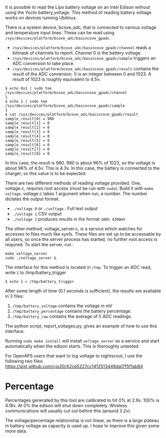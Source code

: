 It is possible to read the Lipo battery voltage on an Intel Edison without using the Yocto battery_voltage. This method of reading battery voltage works on devices running Ubilinux.

There is a system device, bcove_adc, that is connected to various voltage and temperature input lines. These can be read using `/sys/devices/platform/bcove_adc/basincove_gpadc`. 

* `/sys/devices/platform/bcove_adc/basincove_gpadc/channel` reads a bitmask of channels to report. Channel 0 is the battery voltage.
* `/sys/devices/platform/bcove_adc/basincove_gpadc/sample` triggers an ADC conversion to take place.
* `/sys/devices/platform/bcove_adc/basincove_gpadc/result` contains the result of the ADC conversion. It is an integer between 0 and 1023. A result of 1023 is roughly equivalent to 4.5v.

```
$ echo 0x1 | sudo tee /sys/devices/platform/bcove_adc/basincove_gpadc/channel
1
$ echo 1 | sudo tee /sys/devices/platform/bcove_adc/basincove_gpadc/sample
1
$ cat /sys/devices/platform/bcove_adc/basincove_gpadc/result
sample_result[0] = 980
sample_result[1] = 0
sample_result[2] = 0
sample_result[3] = 0
sample_result[4] = 0
sample_result[5] = 0
sample_result[6] = 0
sample_result[7] = 0
sample_result[8] = 0
```

In this case, the result is 980. 980 is about 96% of 1023, so the voltage is about 96% of 4.5v. This is 4.3v. In this case, the battery is connected to the charger, so this value is to be expected.


There are two different methods of reading voltage provided. One, voltage.c, requires root access (must be run with `sudo`). Build it with `make voltage`. voltage.c takes 1 argument when run, a number. The number dictates the output format.
* `./voltage 0` or `./voltage` : Full text output
* `./voltage 1` CSV output
* `./voltage 2` produces results in the format `100% 4300mV`

The other method, voltage_server.c, is a service which watches for accesses to files much like sysfs. These files are set up to be accessable by all users, so once the server process has started, no further root access is required. 
To start the server, run :
```
make voltage_server
sudo ./voltage_server &
```

The interface for this method is located in `/tmp`. To trigger an ADC read, write `1` to /tmp/battery_trigger

```
$ echo 1 > /tmp/battery_trigger
```

After some length of time (0.1 seconds is sufficient), the results are available in 3 files:

1. `/tmp/battery_voltage` contains the voltage in mV
2. `/tmp/battery_percentage` contains the battery percentage.
3. `/tmp/battery_raw` contains the average of 5 ADC readings.

The python script, report_voltages.py, gives an example of how to use this interface.

Running `sudo make install` will install `voltage_server` as a service and start automatically when the edison starts. This is thoroughly untested.

For OpenAPS users that want to log voltage to nightscout, I use the following two files:
https://gist.github.com/cjo20/42ce5227cc1412513448da17f5f1ab84


# Percentage
Percentages generated by this tool are calibrated to hit 0% at 2.9v. 100% is 4.18v. At 0% the edison will shut down completely. Wireless communications will usually cut out before this (around 3.2v).

The voltage/percentage relationship is not linear, as there is a large plateau in battery voltage as capacity is used up. I hope to improve this given some more data.
